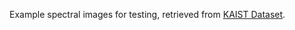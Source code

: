 Example spectral images for testing, retrieved from [KAIST Dataset](http://vclab.kaist.ac.kr/siggraphasia2017p1/).
